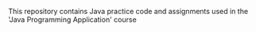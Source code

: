  This repository contains Java practice code and assignments used in the 'Java Programming Application' course

